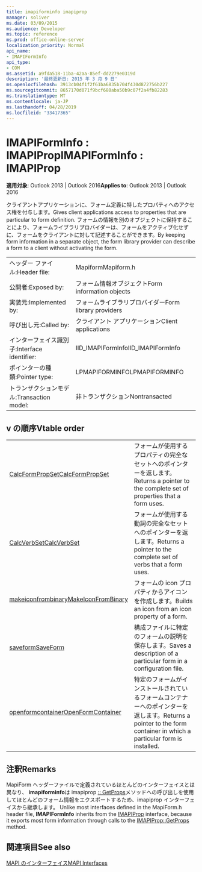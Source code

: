 ```yaml
---
title: imapiforminfo imapiprop
manager: soliver
ms.date: 03/09/2015
ms.audience: Developer
ms.topic: reference
ms.prod: office-online-server
localization_priority: Normal
api_name:
- IMAPIFormInfo
api_type:
- COM
ms.assetid: a9fda518-11ba-42aa-85ef-dd2279e0319d
description: '最終更新日: 2015 年 3 月 9 日'
ms.openlocfilehash: 3913cb04f1f2f61ba6835b704f430d872756b227
ms.sourcegitcommit: 8657170d071f9bcf680aba50b9c07f2a4fb82283
ms.translationtype: MT
ms.contentlocale: ja-JP
ms.lasthandoff: 04/28/2019
ms.locfileid: "33417365"
---
```

# <a name="imapiforminfo--imapiprop"></a><span data-ttu-id="6ee3f-103">IMAPIFormInfo : IMAPIProp</span><span class="sxs-lookup"><span data-stu-id="6ee3f-103">IMAPIFormInfo : IMAPIProp</span></span>

  
  
<span data-ttu-id="6ee3f-104">**適用対象**: Outlook 2013 | Outlook 2016</span><span class="sxs-lookup"><span data-stu-id="6ee3f-104">**Applies to**: Outlook 2013 | Outlook 2016</span></span> 
  
<span data-ttu-id="6ee3f-105">クライアントアプリケーションに、フォーム定義に特したプロパティへのアクセス権を付与します。</span><span class="sxs-lookup"><span data-stu-id="6ee3f-105">Gives client applications access to properties that are particular to form definition.</span></span> <span data-ttu-id="6ee3f-106">フォームの情報を別のオブジェクトに保持することにより、フォームライブラリプロバイダーは、フォームをアクティブ化せずに、フォームをクライアントに対して記述することができます。</span><span class="sxs-lookup"><span data-stu-id="6ee3f-106">By keeping form information in a separate object, the form library provider can describe a form to a client without activating the form.</span></span>
  
|||
|:-----|:-----|
|<span data-ttu-id="6ee3f-107">ヘッダー ファイル:</span><span class="sxs-lookup"><span data-stu-id="6ee3f-107">Header file:</span></span>  <br/> |<span data-ttu-id="6ee3f-108">Mapiform</span><span class="sxs-lookup"><span data-stu-id="6ee3f-108">Mapiform.h</span></span>  <br/> |
|<span data-ttu-id="6ee3f-109">公開者:</span><span class="sxs-lookup"><span data-stu-id="6ee3f-109">Exposed by:</span></span>  <br/> |<span data-ttu-id="6ee3f-110">フォーム情報オブジェクト</span><span class="sxs-lookup"><span data-stu-id="6ee3f-110">Form information objects</span></span>  <br/> |
|<span data-ttu-id="6ee3f-111">実装元:</span><span class="sxs-lookup"><span data-stu-id="6ee3f-111">Implemented by:</span></span>  <br/> |<span data-ttu-id="6ee3f-112">フォームライブラリプロバイダー</span><span class="sxs-lookup"><span data-stu-id="6ee3f-112">Form library providers</span></span>  <br/> |
|<span data-ttu-id="6ee3f-113">呼び出し元:</span><span class="sxs-lookup"><span data-stu-id="6ee3f-113">Called by:</span></span>  <br/> |<span data-ttu-id="6ee3f-114">クライアント アプリケーション</span><span class="sxs-lookup"><span data-stu-id="6ee3f-114">Client applications</span></span>  <br/> |
|<span data-ttu-id="6ee3f-115">インターフェイス識別子:</span><span class="sxs-lookup"><span data-stu-id="6ee3f-115">Interface identifier:</span></span>  <br/> |<span data-ttu-id="6ee3f-116">IID_IMAPIFormInfo</span><span class="sxs-lookup"><span data-stu-id="6ee3f-116">IID_IMAPIFormInfo</span></span>  <br/> |
|<span data-ttu-id="6ee3f-117">ポインターの種類:</span><span class="sxs-lookup"><span data-stu-id="6ee3f-117">Pointer type:</span></span>  <br/> |<span data-ttu-id="6ee3f-118">LPMAPIFORMINFO</span><span class="sxs-lookup"><span data-stu-id="6ee3f-118">LPMAPIFORMINFO</span></span>  <br/> |
|<span data-ttu-id="6ee3f-119">トランザクションモデル:</span><span class="sxs-lookup"><span data-stu-id="6ee3f-119">Transaction model:</span></span>  <br/> |<span data-ttu-id="6ee3f-120">非トランザクション</span><span class="sxs-lookup"><span data-stu-id="6ee3f-120">Nontransacted</span></span>  <br/> |
   
## <a name="vtable-order"></a><span data-ttu-id="6ee3f-121">v の順序</span><span class="sxs-lookup"><span data-stu-id="6ee3f-121">Vtable order</span></span>

|||
|:-----|:-----|
|[<span data-ttu-id="6ee3f-122">CalcFormPropSet</span><span class="sxs-lookup"><span data-stu-id="6ee3f-122">CalcFormPropSet</span></span>](imapiforminfo-calcformpropset.md) <br/> |<span data-ttu-id="6ee3f-123">フォームが使用するプロパティの完全なセットへのポインターを返します。</span><span class="sxs-lookup"><span data-stu-id="6ee3f-123">Returns a pointer to the complete set of properties that a form uses.</span></span>  <br/> |
|[<span data-ttu-id="6ee3f-124">CalcVerbSet</span><span class="sxs-lookup"><span data-stu-id="6ee3f-124">CalcVerbSet</span></span>](imapiforminfo-calcverbset.md) <br/> |<span data-ttu-id="6ee3f-125">フォームが使用する動詞の完全なセットへのポインターを返します。</span><span class="sxs-lookup"><span data-stu-id="6ee3f-125">Returns a pointer to the complete set of verbs that a form uses.</span></span>  <br/> |
|[<span data-ttu-id="6ee3f-126">makeiconfrombinary</span><span class="sxs-lookup"><span data-stu-id="6ee3f-126">MakeIconFromBinary</span></span>](imapiforminfo-makeiconfrombinary.md) <br/> |<span data-ttu-id="6ee3f-127">フォームの icon プロパティからアイコンを作成します。</span><span class="sxs-lookup"><span data-stu-id="6ee3f-127">Builds an icon from an icon property of a form.</span></span>  <br/> |
|[<span data-ttu-id="6ee3f-128">saveform</span><span class="sxs-lookup"><span data-stu-id="6ee3f-128">SaveForm</span></span>](imapiforminfo-saveform.md) <br/> |<span data-ttu-id="6ee3f-129">構成ファイルに特定のフォームの説明を保存します。</span><span class="sxs-lookup"><span data-stu-id="6ee3f-129">Saves a description of a particular form in a configuration file.</span></span>  <br/> |
|[<span data-ttu-id="6ee3f-130">openformcontainer</span><span class="sxs-lookup"><span data-stu-id="6ee3f-130">OpenFormContainer</span></span>](imapiforminfo-openformcontainer.md) <br/> |<span data-ttu-id="6ee3f-131">特定のフォームがインストールされているフォームコンテナーへのポインターを返します。</span><span class="sxs-lookup"><span data-stu-id="6ee3f-131">Returns a pointer to the form container in which a particular form is installed.</span></span>  <br/> |
   
## <a name="remarks"></a><span data-ttu-id="6ee3f-132">注釈</span><span class="sxs-lookup"><span data-stu-id="6ee3f-132">Remarks</span></span>

<span data-ttu-id="6ee3f-133">MapiForm ヘッダーファイルで定義されているほとんどのインターフェイスとは異なり、 **imapiforminfo**は imapiprop [:: GetProps](imapiprop-getprops.md)メソッドへの呼び出しを使用してほとんどのフォーム情報をエクスポートするため、imapiprop インターフェイスから継承します。 [](imapipropiunknown.md)</span><span class="sxs-lookup"><span data-stu-id="6ee3f-133">Unlike most interfaces defined in the MapiForm.h header file, **IMAPIFormInfo** inherits from the [IMAPIProp](imapipropiunknown.md) interface, because it exports most form information through calls to the [IMAPIProp::GetProps](imapiprop-getprops.md) method.</span></span> 
  
## <a name="see-also"></a><span data-ttu-id="6ee3f-134">関連項目</span><span class="sxs-lookup"><span data-stu-id="6ee3f-134">See also</span></span>



[<span data-ttu-id="6ee3f-135">MAPI のインターフェイス</span><span class="sxs-lookup"><span data-stu-id="6ee3f-135">MAPI Interfaces</span></span>](mapi-interfaces.md)

